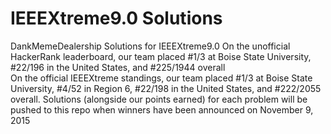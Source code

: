 # IEEEXtreme9.0  Solutions
DankMemeDealership Solutions for IEEEXtreme9.0 
On the unofficial HackerRank leaderboard, our team placed #1/3 at Boise State University, #22/196 in the United States, and #225/1944 overall  
On the official IEEEXtreme standings, our team placed #1/3 at Boise State University, #4/52 in Region 6, #22/198 in the United States, and #222/2055 overall.
Solutions (alongside our points earned) for each problem will be pushed to this repo when winners have been announced on November 9, 2015

